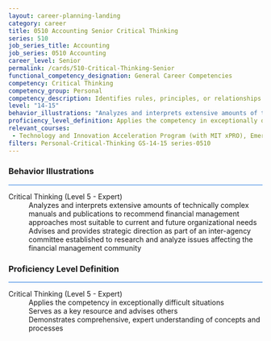 ```yaml
---
layout: career-planning-landing
category: career
title: 0510 Accounting Senior Critical Thinking
series: 510
job_series_title: Accounting
job_series: 0510 Accounting
career_level: Senior
permalink: /cards/510-Critical-Thinking-Senior
functional_competency_designation: General Career Competencies
competency: Critical Thinking
competency_group: Personal
competency_description: Identifies rules, principles, or relationships that explain facts, data, or other information; analyzes information and makes correct inferences or draws accurate conclusions
level: "14-15"
behavior_illustrations: "Analyzes and interprets extensive amounts of technically complex manuals and publications to recommend financial management approaches most suitable to current and future organizational needs ? Advises and provides strategic direction as part of an inter-agency committee established to research and analyze issues affecting the financial management community ?"
proficiency_level_definition: Applies the competency in exceptionally difficult situations ? Serves as a key resource and advises others ? Demonstrates comprehensive, expert understanding of concepts and processes
relevant_courses: 
 - Technology and Innovation Acceleration Program (with MIT xPRO), Emeritus, <a href="https://executive-ed.xpro.mit.edu/technology-innovation-acceleration/enterprise/?b2c_form=true&utm_campaign=gsa&utm_source=b2b">https://executive-ed.xpro.mit.edu/technology-innovation-acceleration/enterprise/?b2c_form=true&utm_campaign=gsa&utm_source=b2b</a>
filters: Personal-Critical-Thinking GS-14-15 series-0510
---
```


<div class="desktop:grid-col-6 margin-y-3">
  <div class="border-top-2 bg-white padding-3 shadow-5 height-full members-hover border-1px button-border border-top-blue radius-lg card-text-color">
    <h3>Behavior Illustrations</h3>
    <hr style="background-color: #1b74e0 !important;"/>
    <dl class="text-base card-content-color"><dt>Critical Thinking (Level 5 - Expert)</dt><dd>Analyzes and interprets extensive amounts of technically complex manuals and publications to recommend financial management approaches most suitable to current and future organizational needs </dd><dd> Advises and provides strategic direction as part of an inter-agency committee established to research and analyze issues affecting the financial management community </dd></dl>
  </div>
</div>
<div class="desktop:grid-col-6 margin-y-3">
  <div class="border-top-2 bg-white padding-3 shadow-5 height-full members-hover border-1px button-border border-top-blue radius-lg card-text-color">
    <h3>Proficiency Level Definition</h3>
     <hr style="background-color: #1b74e0 !important;"/>
    <dl class="text-base card-content-color"><dt>Critical Thinking (Level 5 - Expert)</dt><dd>Applies the competency in exceptionally difficult situations </dd><dd> Serves as a key resource and advises others </dd><dd> Demonstrates comprehensive, expert understanding of concepts and processes</dd></dl>
  </div>
</div>